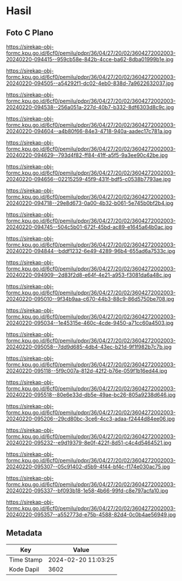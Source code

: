 # Hasil

## Foto C Plano

https://sirekap-obj-formc.kpu.go.id/6cf0/pemilu/pdpr/36/04/27/20/02/3604272002003-20240220-094415--959cb58e-842b-4cce-ba62-8dba01999b1e.jpg

https://sirekap-obj-formc.kpu.go.id/6cf0/pemilu/pdpr/36/04/27/20/02/3604272002003-20240220-094505--a54292f1-dc02-4eb0-838d-7a9622632037.jpg

https://sirekap-obj-formc.kpu.go.id/6cf0/pemilu/pdpr/36/04/27/20/02/3604272002003-20240220-094538--256a051a-227d-40b7-b332-8df6303d8c9c.jpg

https://sirekap-obj-formc.kpu.go.id/6cf0/pemilu/pdpr/36/04/27/20/02/3604272002003-20240220-094604--a4b80f66-84e3-4718-940a-aadec17c781a.jpg

https://sirekap-obj-formc.kpu.go.id/6cf0/pemilu/pdpr/36/04/27/20/02/3604272002003-20240220-094629--793d4f82-ff84-41ff-a5f5-9a3ee90c42be.jpg

https://sirekap-obj-formc.kpu.go.id/6cf0/pemilu/pdpr/36/04/27/20/02/3604272002003-20240220-094656--02215259-45f9-431f-bdf5-c0538b7793ae.jpg

https://sirekap-obj-formc.kpu.go.id/6cf0/pemilu/pdpr/36/04/27/20/02/3604272002003-20240220-094718--29e8d673-0a00-4b32-b061-5e745b0bf2b4.jpg

https://sirekap-obj-formc.kpu.go.id/6cf0/pemilu/pdpr/36/04/27/20/02/3604272002003-20240220-094745--504c5b01-672f-45bd-ac89-e1645a64b0ac.jpg

https://sirekap-obj-formc.kpu.go.id/6cf0/pemilu/pdpr/36/04/27/20/02/3604272002003-20240220-094844--bddf1232-6e49-4289-96b4-655ad6a7533c.jpg

https://sirekap-obj-formc.kpu.go.id/6cf0/pemilu/pdpr/36/04/27/20/02/3604272002003-20240220-094909--2d83f2d8-e64f-4e21-a953-f3081da6a48c.jpg

https://sirekap-obj-formc.kpu.go.id/6cf0/pemilu/pdpr/36/04/27/20/02/3604272002003-20240220-095010--9f34b9aa-c670-44b3-88c9-86d5750be708.jpg

https://sirekap-obj-formc.kpu.go.id/6cf0/pemilu/pdpr/36/04/27/20/02/3604272002003-20240220-095034--1e45315e-460c-4cde-9450-a71cc60a4503.jpg

https://sirekap-obj-formc.kpu.go.id/6cf0/pemilu/pdpr/36/04/27/20/02/3604272002003-20240220-095058--7dd9d685-4db4-43ec-b21d-9f1f982b7c7b.jpg

https://sirekap-obj-formc.kpu.go.id/6cf0/pemilu/pdpr/36/04/27/20/02/3604272002003-20240220-095118--5f9c007a-812d-42f2-b76e-059f1b16ed44.jpg

https://sirekap-obj-formc.kpu.go.id/6cf0/pemilu/pdpr/36/04/27/20/02/3604272002003-20240220-095518--80e6e33d-db5e-49ae-bc26-805a9238d646.jpg

https://sirekap-obj-formc.kpu.go.id/6cf0/pemilu/pdpr/36/04/27/20/02/3604272002003-20240220-095206--29cd80bc-3ce6-4cc3-adaa-f2444d84ee06.jpg

https://sirekap-obj-formc.kpu.go.id/6cf0/pemilu/pdpr/36/04/27/20/02/3604272002003-20240220-095232--e9d19379-8e0f-422f-8d51-c4c4d5464521.jpg

https://sirekap-obj-formc.kpu.go.id/6cf0/pemilu/pdpr/36/04/27/20/02/3604272002003-20240220-095307--05c91402-d5b9-4f44-bf4c-f174e030ac75.jpg

https://sirekap-obj-formc.kpu.go.id/6cf0/pemilu/pdpr/36/04/27/20/02/3604272002003-20240220-095337--bf093b18-1e58-4b66-99fd-c8e797acfa10.jpg

https://sirekap-obj-formc.kpu.go.id/6cf0/pemilu/pdpr/36/04/27/20/02/3604272002003-20240220-095357--a552773d-e75b-4588-82d4-0c0b4ae56949.jpg


## Metadata

| Key        | Value               |
| ---------- | ------------------- |
| Time Stamp | 2024-02-20 11:03:25 |
| Kode Dapil | 3602                |



